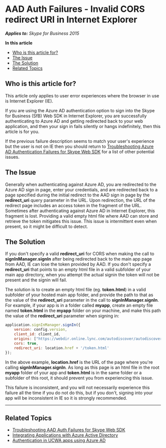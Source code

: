 # AAD Auth Failures - Invalid CORS redirect URI in Internet Explorer

_**Applies to:** Skype for Business 2015_

**In this article**
- [Who is this article for?](#audience)
- [The Issue](#issue)
- [The Solution](#solution)
- [Related Topics](#related-topics)

<a name="audience"></a>
## Who is this article for?

This article only applies to user error experiences where the browser in use is Internet Explorer (IE). 

If you are using the Azure AD authentication option to sign into the Skype for Business (SfB) Web SDK in Internet Explorer, you are successfully authenticating to Azure AD and getting redirected back to your web application, and then your sign in fails silently or hangs indefinitely, then this article is for you. 

If the previous failure description seems to match your user's experience but the user is not on IE then you should return to [Troubleshooting Azure AD Authentication Failures for Skype Web SDK](./AADAuthFailures.md) for a list of other potential issues.

<a name="issue"></a>
## The Issue

Generally when authenticating against Azure AD, you are redirected to the Azure AD sign in page, enter your credentials, and are redirected back to a page specified during the initial redirect to the AAD sign in page by the **redirect_uri** query parameter in the URL. Upon redirection, the URL of the redirect page includes an access token in the fragment of the URL. Sometimes after authenticating against Azure AD in Internet Explorer, this fragment is lost. Providing a valid empty html file where AAD can store and retrieve the token mitigates this issue. This issue is intermittent even when present, so it might be difficult to detect.

<a name="solution"></a>
## The Solution

If you don't specify a valid **redirect_uri** for CORS when making the call to **signInManager.signIn** after being redirected back to the main app page from AAD, IE can lose the token provided by AAD. If you don't specify a **redirect_uri** that points to an empty html file in a valid subfolder of your main app directory, when you attempt the actual signin the token will not be present and the signin will fail.

The solution is to create an empty html file (eg. **token.html**) in a valid subfolder of your hosted main app folder, and provide the path to that as the value of the **redirect_uri** parameter in the call to **signInManager.signIn**. For example, if your app is in a folder called **myapp**, create an empty file named **token.html** in the **myapp** folder on your machine, and make this path the value of the **redirect_uri** parameter when signing in:

``` js
application.signInManager.signIn({
    version: config.version,
    client_id: client_id,
    origins: ["https://webdir.online.lync.com/autodiscover/autodiscoverservice.svc/root"],
    cors: true,
    redirect_uri: location.href + '/token.html'
});
```

In the above example, **location.href** is the URL of the page where you're calling **signInManager.signIn**. As long as this page is an html file in the root **myapp** folder of your app and **token.html** is in the same folder or a subfolder of this root, it should prevent you from experiencing this issue.

This failure is inconsistent, and you will not necessarily experience this failure all the time if you do not do this, but if you don't, signing into your app will be inconsistent in IE so it is strongly recommended.

---

<a name="related-topics"></a>
## Related Topics

- [Troubleshooting AAD Auth Failures for Skype Web SDK](./AADAuthFailures.md)
- [Integrating Applications with Azure Active Directory](https://docs.microsoft.com/en-us/azure/active-directory/active-directory-integrating-applications)
- [Authentication in UCWA apps using Azure AD](../../../../UCWA/AuthenticationUsingAzureAD.md)
